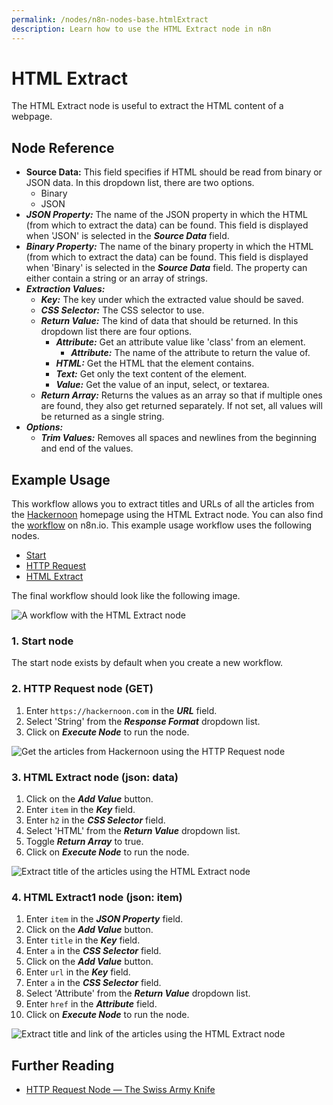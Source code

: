 ```yaml
---
permalink: /nodes/n8n-nodes-base.htmlExtract
description: Learn how to use the HTML Extract node in n8n
---
```


# HTML Extract

The HTML Extract node is useful to extract the HTML content of a webpage.

## Node Reference

- **Source Data:** This field specifies if HTML should be read from binary or JSON data. In this dropdown list, there are two options.
	- Binary
	- JSON
- ***JSON Property:*** The name of the JSON property in which the HTML (from which to extract the data) can be found. This field is displayed when 'JSON' is selected in the ***Source Data*** field. 
- ***Binary Property:*** The name of the binary property in which the HTML (from which to extract the data) can be found. This field is displayed when 'Binary' is selected in the ***Source Data*** field. 
The property can either contain a string or an array of strings.
- ***Extraction Values:***
	- ***Key:*** The key under which the extracted value should be saved.
	- ***CSS Selector:*** The CSS selector to use.
	- ***Return Value:*** The kind of data that should be returned. In this dropdown list there are four options.
		- ***Attribute:*** Get an attribute value like 'class' from an element.
			- ***Attribute:*** The name of the attribute to return the value of.
		- ***HTML:*** Get the HTML that the element contains.
		- ***Text:*** Get only the text content of the element.
		- ***Value:*** Get the value of an input, select, or textarea.
	- ***Return Array:*** Returns the values as an array so that if multiple ones are found, they also get returned separately. If not set, all values will be returned as a single string.
- ***Options:***
	- ***Trim Values:*** Removes all spaces and newlines from the beginning and end of the values.


## Example Usage

This workflow allows you to extract titles and URLs of all the articles from the  [Hackernoon](https://hackernoon.com/) homepage using the HTML Extract node. You can also find the [workflow](https://n8n.io/workflows/434) on n8n.io. This example usage workflow uses the following nodes.
- [Start](../../core-nodes/Start/README.md)
- [HTTP Request](../../core-nodes/HTTPRequest/README.md)
- [HTML Extract]()

The final workflow should look like the following image.

![A workflow with the HTML Extract node](./workflow.png)

### 1. Start node

The start node exists by default when you create a new workflow.


### 2. HTTP Request node (GET)

1. Enter `https://hackernoon.com` in the ***URL*** field.
2. Select 'String' from the ***Response Format*** dropdown list.
2. Click on ***Execute Node*** to run the node.

![Get the articles from Hackernoon using the HTTP Request node](./HTTPRequest_node.png)


### 3. HTML Extract node (json: data)

1. Click on the ***Add Value*** button.
2. Enter `item` in the ***Key*** field.
3. Enter `h2` in the ***CSS Selector*** field.
4. Select 'HTML' from the ***Return Value*** dropdown list.
5. Toggle ***Return Array*** to true.
6. Click on ***Execute Node*** to run the node.

![Extract title of the articles using the HTML Extract node](./HTMLExtract_node.png)


### 4. HTML Extract1 node (json: item)

1. Enter `item` in the ***JSON Property*** field.
2. Click on the ***Add Value*** button.
3. Enter `title` in the ***Key*** field.
4. Enter `a` in the ***CSS Selector*** field.
5. Click on the ***Add Value*** button.
6. Enter `url` in the ***Key*** field.
7. Enter `a` in the ***CSS Selector*** field.
8. Select 'Attribute' from the ***Return Value*** dropdown list.
9. Enter `href` in the ***Attribute*** field.
10. Click on ***Execute Node*** to run the node.

![Extract title and link of the articles using the HTML Extract node](./HTMLExtract1_node.png)


## Further Reading

- [HTTP Request Node — The Swiss Army Knife](https://medium.com/n8n-io/http-request-node-the-swiss-army-knife-b14e22283383)
